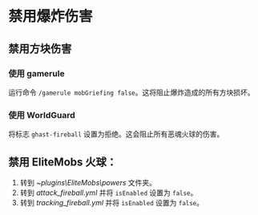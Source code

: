 # 禁用爆炸伤害

## 禁用方块伤害

### 使用 gamerule

运行命令 `/gamerule mobGriefing false`。这将阻止爆炸造成的所有方块损坏。

### 使用 WorldGuard

将标志 `ghast-fireball` 设置为拒绝。这会阻止所有恶魂火球的伤害。

## 禁用 EliteMobs 火球：

1. 转到 *~plugins\EliteMobs\powers* 文件夹。
2. 转到 *attack_fireball.yml* 并将 `isEnabled` 设置为 `false`。
3. 转到 *tracking_fireball.yml* 并将 `isEnabled` 设置为 `false`。
